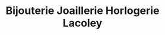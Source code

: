 ---
title: "Bijouterie Joaillerie Horlogerie Lacoley"
url: /pont-leveque/bijouterie-joaillerie-horlogerie-lacoley/
shop: Schmuck
---